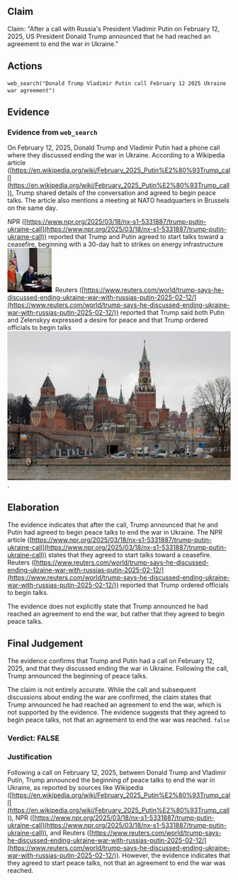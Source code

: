 ## Claim
Claim: "After a call with Russia's President Vladimir Putin on February 12, 2025, US President Donald Trump announced that he had reached an agreement to end the war in Ukraine."

## Actions
```
web_search("Donald Trump Vladimir Putin call February 12 2025 Ukraine war agreement")
```

## Evidence
### Evidence from `web_search`
On February 12, 2025, Donald Trump and Vladimir Putin had a phone call where they discussed ending the war in Ukraine. According to a Wikipedia article ([https://en.wikipedia.org/wiki/February_2025_Putin%E2%80%93Trump_call](https://en.wikipedia.org/wiki/February_2025_Putin%E2%80%93Trump_call)), Trump shared details of the conversation and agreed to begin peace talks. The article also mentions a meeting at NATO headquarters in Brussels on the same day.

NPR ([https://www.npr.org/2025/03/18/nx-s1-5331887/trump-putin-ukraine-call](https://www.npr.org/2025/03/18/nx-s1-5331887/trump-putin-ukraine-call)) reported that Trump and Putin agreed to start talks toward a ceasefire, beginning with a 30-day halt to strikes on energy infrastructure ![image 1056](media/2025-08-06_18-23-1754504585-519788.jpg). Reuters ([https://www.reuters.com/world/trump-says-he-discussed-ending-ukraine-war-with-russias-putin-2025-02-12/](https://www.reuters.com/world/trump-says-he-discussed-ending-ukraine-war-with-russias-putin-2025-02-12/)) reported that Trump said both Putin and Zelenskyy expressed a desire for peace and that Trump ordered officials to begin talks ![image 1057](media/2025-08-06_18-23-1754504594-636740.jpg).


## Elaboration
The evidence indicates that after the call, Trump announced that he and Putin had agreed to begin peace talks to end the war in Ukraine. The NPR article ([https://www.npr.org/2025/03/18/nx-s1-5331887/trump-putin-ukraine-call](https://www.npr.org/2025/03/18/nx-s1-5331887/trump-putin-ukraine-call)) states that they agreed to start talks toward a ceasefire. Reuters ([https://www.reuters.com/world/trump-says-he-discussed-ending-ukraine-war-with-russias-putin-2025-02-12/](https://www.reuters.com/world/trump-says-he-discussed-ending-ukraine-war-with-russias-putin-2025-02-12/)) reported that Trump ordered officials to begin talks.

The evidence does not explicitly state that Trump announced he had reached an agreement to end the war, but rather that they agreed to begin peace talks.


## Final Judgement
The evidence confirms that Trump and Putin had a call on February 12, 2025, and that they discussed ending the war in Ukraine. Following the call, Trump announced the beginning of peace talks.

The claim is not entirely accurate. While the call and subsequent discussions about ending the war are confirmed, the claim states that Trump announced he had reached an agreement to end the war, which is not supported by the evidence. The evidence suggests that they agreed to begin peace talks, not that an agreement to end the war was reached. `false`


### Verdict: FALSE

### Justification
Following a call on February 12, 2025, between Donald Trump and Vladimir Putin, Trump announced the beginning of peace talks to end the war in Ukraine, as reported by sources like Wikipedia ([https://en.wikipedia.org/wiki/February_2025_Putin%E2%80%93Trump_call](https://en.wikipedia.org/wiki/February_2025_Putin%E2%80%93Trump_call)), NPR ([https://www.npr.org/2025/03/18/nx-s1-5331887/trump-putin-ukraine-call](https://www.npr.org/2025/03/18/nx-s1-5331887/trump-putin-ukraine-call)), and Reuters ([https://www.reuters.com/world/trump-says-he-discussed-ending-ukraine-war-with-russias-putin-2025-02-12/](https://www.reuters.com/world/trump-says-he-discussed-ending-ukraine-war-with-russias-putin-2025-02-12/)). However, the evidence indicates that they agreed to start peace talks, not that an agreement to end the war was reached.
